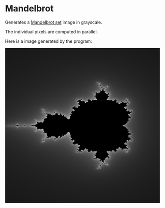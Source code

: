 # Mandelbrot
Generates a [Mandelbrot set](https://en.wikipedia.org/wiki/Mandelbrot_set) image in grayscale.

The individual pixels are computed in parallel.

Here is a image generated by the program:

![mandelbrot](mandelbrot.png)